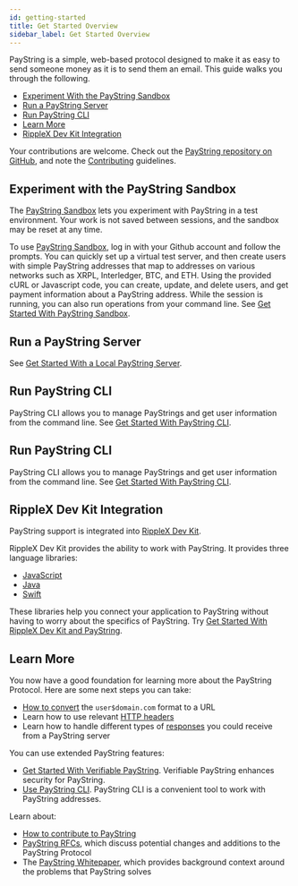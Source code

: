 ```yaml
---
id: getting-started
title: Get Started Overview
sidebar_label: Get Started Overview
---
```


PayString is a simple, web-based protocol designed to make it as easy to send someone money as it is to send them an email. This guide walks you through the following.

- [Experiment With the PayString Sandbox](#experiment-with-the-payid-sandbox)
- [Run a PayString Server](#run-a-payid-server)
- [Run PayString CLI](#run-payid-cli)
- [Learn More](#learn-more)
- [RippleX Dev Kit Integration](#ripplex-dev-kit-integration)

Your contributions are welcome. Check out the [PayString repository on GitHub](https://github.com/payid-org/payid), and note the [Contributing](https://github.com/payid-org/payid/blob/master/CONTRIBUTING.md) guidelines.

## Experiment with the PayString Sandbox

The [PayString Sandbox](https://payid.org/sandbox) lets you experiment with PayString in a test environment. Your work is not saved between sessions, and the sandbox may be reset at any time.

To use [PayString Sandbox](https://payid.org/sandbox), log in with your Github account and follow the prompts. You can quickly set up a virtual test server, and then create users with simple PayString addresses that map to addresses on various networks such as XRPL, Interledger, BTC, and ETH. Using the provided cURL or Javascript code, you can create, update, and delete users, and get payment information about a PayString address. While the session is running, you can also run operations from your command line. See [Get Started With PayString Sandbox](getting-started-sandbox).

## Run a PayString Server

See [Get Started With a Local PayString Server](getting-started-local).

## Run PayString CLI

PayString CLI allows you to manage PayStrings and get user information from the command line. See [Get Started With PayString CLI](payid-cli).

## Run PayString CLI

PayString CLI allows you to manage PayStrings and get user information from the command line. See [Get Started With PayString CLI](payid-cli).

## RippleX Dev Kit Integration

PayString support is integrated into [RippleX Dev Kit](https://github.com/xpring-eng/ripplex-dev-kit).

RippleX Dev Kit provides the ability to work with PayString. It provides three language libraries:

- [JavaScript](https://github.com/xpring-eng/xpring-js)
- [Java](https://github.com/xpring-eng/xpring4j)
- [Swift](https://github.com/xpring-eng/xpringkit)

These libraries help you connect your application to PayString without having to worry about the specifics of PayString. Try [Get Started With RippleX Dev Kit and PayString](ripplex-dev-kit-payid-get-started).

## Learn More

You now have a good foundation for learning more about the PayString Protocol. Here are some next steps you can take:

- [How to convert](https://github.com/xpring-eng/xpring-js#usage-payid) the `user$domain.com` format to a URL
- Learn how to use relevant [HTTP headers](payid-headers)
- Learn how to handle different types of [responses](https://api.payid.org/?version=latest) you could receive from a PayString server

You can use extended PayString features:

- [Get Started With Verifiable PayString](verifiable-payid). Verifiable PayString enhances security for PayString.
- [Use PayString CLI](payid-cli). PayString CLI is a convenient tool to work with PayString addresses.

Learn about:

- [How to contribute to PayString](https://github.com/payid-org/payid/blob/master/CONTRIBUTING.md)
- [PayString RFCs](https://github.com/payid-org/rfcs), which discuss potential changes and additions to the PayString Protocol
- The [PayString Whitepaper](https://payid.org/whitepaper.pdf), which provides background context around the problems that PayString solves
